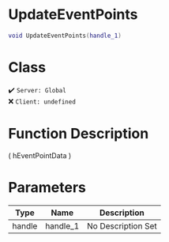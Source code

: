 # UpdateEventPoints
```lua
void UpdateEventPoints(handle_1)
```
# Class
✔️ `Server: Global`  
❌ `Client: undefined`  

# Function Description
( hEventPointData )
# Parameters
Type|Name|Description
--|--|--
handle|handle_1|No Description Set
